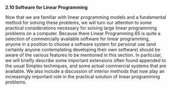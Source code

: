 **2.10 Software for Linear Programming**

Now that we are familiar with linear programming models and a fundamental method for solving these problems, we will turn our attention to some practical considerations necessary for solving large linear programming problems on a computer. Because there Linear Programming 65 is quite a selection of commercially available software for linear programming, anyone in a position to choose a software system for personal use (and certainly anyone contemplating developing their own software) should be aware of the various features to be mentioned in this section. In particular, we will briefly describe some important extensions often found appended to the usual Simplex techniques, and some actual commercial systems that are available. We also include a discussion of interior methods that now play an increasingly important role in the practical solution of linear programming problems.